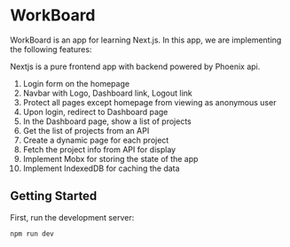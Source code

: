 # WorkBoard

WorkBoard is an app for learning Next.js. In this app, we are implementing the following features:

Nextjs is a pure frontend app with backend powered by Phoenix api.

1. Login form on the homepage
2. Navbar with Logo, Dashboard link, Logout link
3. Protect all pages except homepage from viewing as anonymous user
4. Upon login, redirect to Dashboard page
5. In the Dashboard page, show a list of projects
6. Get the list of projects from an API
7. Create a dynamic page for each project
8. Fetch the project info from API for display
9. Implement Mobx for storing the state of the app
10. Implement IndexedDB for caching the data

## Getting Started

First, run the development server:

```bash
npm run dev
```
